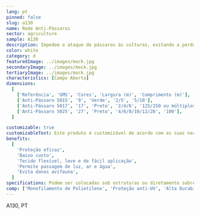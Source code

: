 ```yaml
---
lang: pt
pinned: false
slug: a130
name: Rede Anti-Pássaros
sector: agriculture
sample: A130
description: Impedem o ataque de pássaros às culturas, evitando a perda de rendimento e qualidade. Uma vez que apresenta uma malha mais larga que outros tipos de rede, não interfere na incidência da luz solar.
color: white
category: d
featuredImage: ../images/mock.jpg
secondaryImage: ../images/mock.jpg
tertiaryImage: ../images/mock.jpg
characteristics: [Campo Aberto]
dimensions:
  [
    ['Referência', 'GMS', 'Cores', 'Largura (m)', 'Comprimento (m)'],
    ['Anti-Pássaro 5015', '9', 'Verde', '2/5', '5/10'],
    ['Anti-Pássaro 5017', '17', 'Preto', '2/4/6', '125/250 ou múltiplos'],
    ['Anti-Pássaro 5025', '27', 'Preto', '4/6/8/10/12/20', '100'],
  ]

customizable: true
customizableText: Este produto é customizável de acordo com as suas necessidades. Contacte-nos para mais informações.
benefits:
  [
    'Proteção eficaz',
    'Baixo custo',
    'Tecido flexível, leve e de fácil aplicação',
    'Permite passagem de luz, ar e água',
    'Evita danos avifauna',
  ]
specifications: Podem ser colocadas sob estruturas ou diretamente sobre as próprias culturas. Funcionam também para cobrir instalações pecuárias como, por exemplo, galinheiros.
comp: ['Monofilamento de Polietileno', 'Proteção anti-UV', 'Alta Durabilidade e Resistência']
---
```


A130, PT
